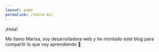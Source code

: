 ```yaml
---
layout: page
permalink: /sobre-mi/
---
```


¡Hola!

Me llamo Marisa, soy desarrolladora web y he montado este blog para compartir lo que voy aprendiendo :space_invader:

